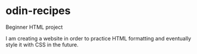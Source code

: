 # odin-recipes
Beginner HTML project

I am creating a website in order to practice HTML formatting and eventually style it with CSS in the future.

